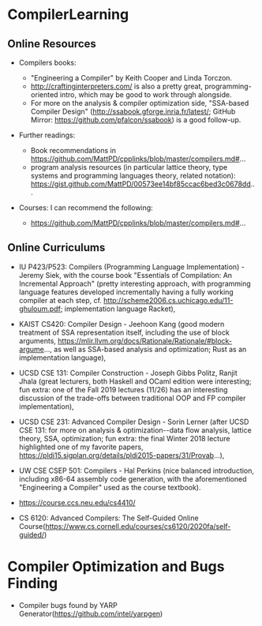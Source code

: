 # CompilerLearning

## Online Resources

* Compilers books: 
  - "Engineering a Compiler" by Keith Cooper and Linda Torczon. 
  - http://craftinginterpreters.com/ is also a pretty great, programming-oriented intro, which may be good to work through alongside. 
  - For more on the analysis & compiler optimization side, "SSA-based Compiler Design" (http://ssabook.gforge.inria.fr/latest/; GitHub Mirror: https://github.com/pfalcon/ssabook) is a good follow-up.

* Further readings: 
  - Book recommendations in https://github.com/MattPD/cpplinks/blob/master/compilers.md#... 
  - program analysis resources (in particular lattice theory, type systems and programming languages theory, related notation): https://gist.github.com/MattPD/00573ee14bf85ccac6bed3c0678dd...

* Courses: I can recommend the following: 

  - https://github.com/MattPD/cpplinks/blob/master/compilers.md#...

## Online Curriculums
- IU P423/P523: Compilers (Programming Language Implementation) - Jeremy Siek, with the course book "Essentials of Compilation: An Incremental Approach" (pretty interesting approach, with programming language features developed incrementally having a fully working compiler at each step, cf. http://scheme2006.cs.uchicago.edu/11-ghuloum.pdf; implementation language Racket),

- KAIST CS420: Compiler Design - Jeehoon Kang (good modern treatment of SSA representation itself, including the use of block arguments, https://mlir.llvm.org/docs/Rationale/Rationale/#block-argume..., as well as SSA-based analysis and optimization; Rust as an implementation language),

- UCSD CSE 131: Compiler Construction - Joseph Gibbs Politz, Ranjit Jhala (great lecturers, both Haskell and OCaml edition were interesting; fun extra: one of the Fall 2019 lectures (11/26) has an interesting discussion of the trade-offs between traditional OOP and FP compiler implementation),

- UCSD CSE 231: Advanced Compiler Design - Sorin Lerner (after UCSD CSE 131: for more on analysis & optimization--data flow analysis, lattice theory, SSA, optimization; fun extra: the final Winter 2018 lecture highlighted one of my favorite papers, https://pldi15.sigplan.org/details/pldi2015-papers/31/Provab...),

- UW CSE CSEP 501: Compilers - Hal Perkins (nice balanced introduction, including x86-64 assembly code generation, with the aforementioned "Engineering a Compiler" used as the course textbook). 

- https://course.ccs.neu.edu/cs4410/

- CS 6120: Advanced Compilers: The Self-Guided Online Course(https://www.cs.cornell.edu/courses/cs6120/2020fa/self-guided/)
  
# Compiler Optimization and Bugs Finding

  - Compiler bugs found by YARP Generator(https://github.com/intel/yarpgen)
